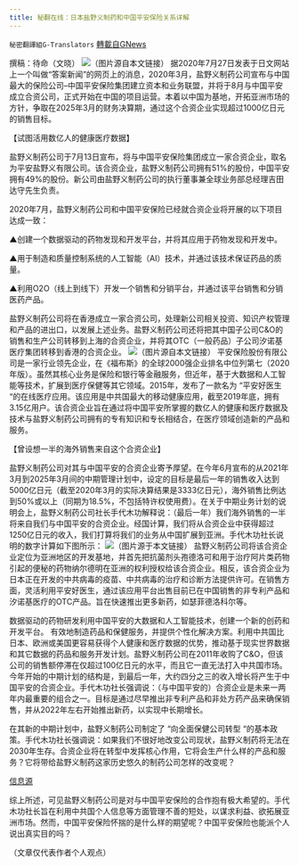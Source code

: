 ```yaml
---
title: 秘翻在线：日本盐野义制药和中国平安保险关系详解
---
```

`秘密翻譯組G-Translators` [轉載自GNews](https://gnews.org/zh-hans/1576641/)

撰稿：待命（文晓）
![](https://assets.gnews.org/wp-content/uploads/2021/10/画像1-5.jpg)（图片源自本文链接）
据2020年7月27日发表于日文网站上一个叫做“答案新闻”的网页上的消息，2020年3月，盐野义制药公司宣布与中国最大的保险公司–中国平安保险集团建立资本和业务联盟，并将于8月与中国平安成立合资公司，正式开始在中国的项目运营。本着以中国为基地，开拓亚洲市场的方针，争取在2025年3月的财务决算期，通过这个合资企业实现超过1000亿日元的销售目标。

【试图活用数亿人的健康医疗数据】

盐野义制药公司于7月13日宣布，将与中国平安保险集团成立一家合资企业，取名为平安盐野义有限公司。该合资企业，盐野义制药公司拥有51%的股份，中国平安拥有49%的股份。新公司由盐野义制药公司的执行董事兼全球业务部总经理吉田达守先生负责。

2020年7月，盐野义制药公司和中国平安保险已经就合资企业将开展的以下项目达成一致：

▲创建一个数据驱动的药物发现和开发平台，并将其应用于药物发现和开发中。

▲用于制造和质量控制系统的人工智能（AI）技术，并通过该技术保证药品的质量。

▲利用O2O（线上到线下）开发一个销售和分销平台，并通过该平台销售和分销医药产品。

盐野义制药公司将在香港成立一家合资公司，处理新公司相关投资、知识产权管理和产品的进出口，以发展上述业务。盐野义制药公司还将把其中国子公司C&O的销售和生产公司转移到上海的合资企业，并将其OTC（一般药品）子公司汐诺基医疗集团转移到香港的合资企业。
![](https://assets.gnews.org/wp-content/uploads/2021/10/画像2-1.png)（图片源自本文链接）
平安保险股份有限公司是一家行业领先企业，在《福布斯》的全球2000强企业排名中位列第七（2020年版）。虽然其核心业务是保险和银行等金融服务，但近年，基于大数据和人工智能等技术，扩展到医疗保健等其它领域。2015年，发布了一款名为 “平安好医生 “的在线医疗应用。该应用是中共国最大的移动健康应用，截至2019年底，拥有3.15亿用户。该合资企业旨在通过将中国平安所掌握的数亿人的健康和医疗数据及技术与盐野义制药公司拥有的专有知识和专长相结合，在医疗领域创造新的产品和服务。

【曾设想一半的海外销售来自这个合资企业】

盐野义制药公司对其与中国平安的合资企业寄予厚望。在今年6月宣布的从2021年3月到2025年3月间的中期管理计划中，设定的目标是最后一年的销售收入达到5000亿日元（截至2020年3月的实际决算结果是3333亿日元），海外销售比例达到50%或以上（同期为18.5%，不包括特许权使用费）。在关于中期业务计划的说明会上，盐野义制药公司社长手代木功解释说：（最后一年）我们海外销售的一半将来自我们与中国平安的合资企业。经国计算，我们将从合资企业中获得超过1250亿日元的收入，我们打算将我们的业务从中国扩展到亚洲。手代木功社长说明的数字计算如下图所示：
![](https://assets.gnews.org/wp-content/uploads/2021/10/画像3-1.png)（图片源于本文链接）
盐野义制药公司将该合资企业定位为亚洲地区的开发基地，并首先把抗菌剂头孢德洛可和用于治疗阿片类药物引起的便秘的药物纳尔德明在亚洲的权利授权给该合资企业。相反，该合资企业为日本正在开发的中共病毒的疫苗、中共病毒的治疗和诊断方法提供许可。在销售方面，灵活利用平安好医生，通过该应用平台出售目前已在中国销售的非专利产品和汐诺基医疗的OTC产品。旨在快速推出更多新药，如瑟菲德洛科尔等。

数据驱动的药物研发利用中国平安的大数据和人工智能技术，创建一个新的创药和开发平台。 有效地制造药品和保健服务，并提供个性化解决方案。利用中共国比日本、欧洲或美国更容易获得个人健康和医疗数据的优势，推动基于现实世界数据和其它数据的药品和服务开发计划。盐野义制药公司在2011年收购了C&O，但该公司的销售额停滞在仅超过100亿日元的水平，而且它一直无法打入中共国市场。今年开始的中期计划的结构是，到最后一年，大约四分之三的收入增长将产生于中国平安的合资企业。手代木功社长强调说：（与中国平安的）合资企业是未来一两年内最重要的组合之一。目标是通过尽早推出非专利产品和非处方药产品来确保销售，并从2022年左右开始推出新药，以实现中长期增长。

在其新的中期计划中，盐野义制药公司制定了 “向全面保健公司转型 “的基本政策。手代木功社长强调说：如果我们不很好地改变公司现状，盐野义制药将无法在2030年生存。合资企业将在转型中发挥核心作用，它将会生产什么样的产品和服务？它将带给盐野义制药这家历史悠久的制药公司怎样的改变呢？

[信息源](https://answers.ten-navi.com/pharmanews/18870/)

综上所述，可见盐野义制药公司是对与中国平安保险的合作抱有极大希望的。手代木功社长旨在利用中共国个人信息等方面管理不善的短处，以谋求利益、欲拓展亚洲市场。然而，中国平安保险怀揣的是什么样的期望呢？中国平安保险也能派个人说出真实目的吗？

（文章仅代表作者个人观点）
